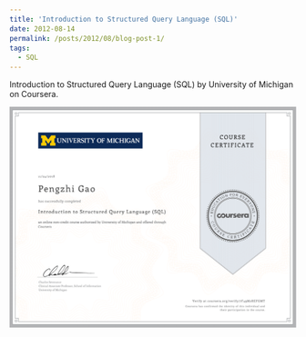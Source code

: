 ```yaml
---
title: 'Introduction to Structured Query Language (SQL)'
date: 2012-08-14
permalink: /posts/2012/08/blog-post-1/
tags:
  - SQL
---
```


Introduction to Structured Query Language (SQL) by University of Michigan on Coursera.

<div  align="center">
<img src='/images/Intro_SQL.png'>
</div>